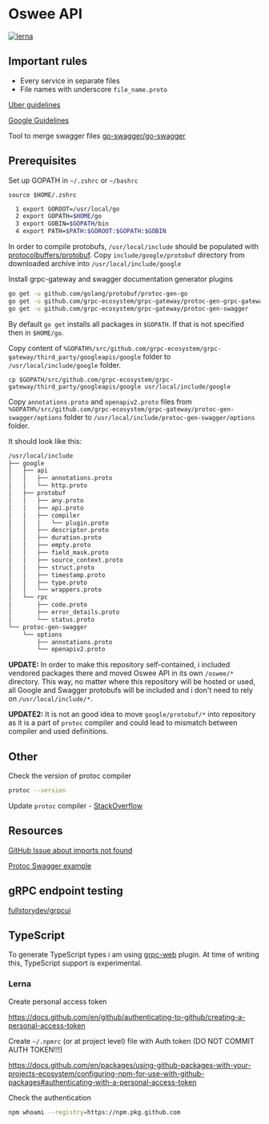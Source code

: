 # Oswee API

[![lerna](https://img.shields.io/badge/maintained%20with-lerna-cc00ff.svg)](https://lerna.js.org/)

## Important rules

- Every service in separate files
- File names with underscore `file_name.proto`

[Uber guidelines](https://github.com/uber/prototool/blob/dev/style/README.md#directory-structure)

[Google Guidelines](https://cloud.google.com/apis/design/versioning)

Tool to merge swagger files
[go-swagger/go-swagger](https://github.com/go-swagger/go-swagger)

## Prerequisites

Set up GOPATH in `~/.zshrc` or `~/bashrc`

`source $HOME/.zshrc`

```sh
  1 export GOROOT=/usr/local/go
  2 export GOPATH=$HOME/go
  3 export GOBIN=$GOPATH/bin
  4 export PATH=$PATH:$GOROOT:$GOPATH:$GOBIN
```

In order to compile protobufs, `/usr/local/include` should be populated with [protocolbuffers/protobuf](https://github.com/protocolbuffers/protobuf/releases/download/v3.9.1/protoc-3.9.1-linux-x86_64.zip).
Copy `include/google/protobuf` directory from downloaded archive into `/usr/local/include/google`

Install grpc-gateway and swagger documentation generator plugins

```sh
go get -u github.com/golang/protobuf/protoc-gen-go
go get -u github.com/grpc-ecosystem/grpc-gateway/protoc-gen-grpc-gateway
go get -u github.com/grpc-ecosystem/grpc-gateway/protoc-gen-swagger
```

By default `go get` installs all packages in `$GOPATH`. If that is not specified then in `$HOME/go`.

Copy content of `%GOPATH%/src/github.com/grpc-ecosystem/grpc-gateway/third_party/googleapis/google` folder to `/usr/local/include/google` folder.

`cp $GOPATH/src/github.com/grpc-ecosystem/grpc-gateway/third_party/googleapis/google usr/local/include/google`

Copy `annotations.proto` and `openapiv2.proto` files from `%GOPATH%/src/github.com/grpc-ecosystem/grpc-gateway/protoc-gen-swagger/options` folder to `/usr/local/include/protoc-gen-swagger/options` folder.

It should look like this:

```sh
/usr/local/include
├── google
│   ├── api
│   │   ├── annotations.proto
│   │   └── http.proto
│   ├── protobuf
│   │   ├── any.proto
│   │   ├── api.proto
│   │   ├── compiler
│   │   │   └── plugin.proto
│   │   ├── descriptor.proto
│   │   ├── duration.proto
│   │   ├── empty.proto
│   │   ├── field_mask.proto
│   │   ├── source_context.proto
│   │   ├── struct.proto
│   │   ├── timestamp.proto
│   │   ├── type.proto
│   │   └── wrappers.proto
│   └── rpc
│       ├── code.proto
│       ├── error_details.proto
│       └── status.proto
└── protoc-gen-swagger
    └── options
        ├── annotations.proto
        └── openapiv2.proto
```

**UPDATE:**
In order to make this repository self-contained, i included vendored packages there and moved Oswee API in its own `/oswee/*` directory.
This way, no matter where this repository will be hosted or used, all Google and Swagger protobufs will be included and i don't need to rely on `/usr/local/include/*`.

**UPDATE2:** It is not an good idea to move `google/protobuf/*` into repository as it is a part of `protoc` compiler and could lead to mismatch between compiler and used definitions.

## Other

Check the version of protoc compiler

```sh
protoc --version
```

Update `protoc` compiler - [StackOverflow](https://stackoverflow.com/a/57776284/6651080)

## Resources

[GitHub Issue about imports not found](https://github.com/grpc-ecosystem/grpc-gateway/issues/574#issuecomment-376018797)

[Protoc Swagger example](https://github.com/grpc-ecosystem/grpc-gateway/blob/master/examples/proto/examplepb/a_bit_of_everything.proto)

## gRPC endpoint testing

[fullstorydev/grpcui](https://github.com/fullstorydev/grpcui)

## TypeScript

To generate TypeScript types i am using [grpc-web](https://github.com/grpc/grpc-web) plugin.
At time of writing this, TypeScript support is experimental.

### Lerna

Create personal access token

https://docs.github.com/en/github/authenticating-to-github/creating-a-personal-access-token

Create `~/.npmrc` (or at project level) file with Auth token (DO NOT COMMIT AUTH TOKEN!!!)

https://docs.github.com/en/packages/using-github-packages-with-your-projects-ecosystem/configuring-npm-for-use-with-github-packages#authenticating-with-a-personal-access-token

Check the authentication

```sh
npm whoami --registry=https://npm.pkg.github.com
```

